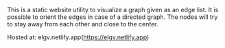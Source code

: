 This is a static website utility to visualize a graph given as an edge list.
It is possible to orient the edges in case of a directed graph.
The nodes will try to stay away from each other and close to the center.

Hosted at: elgv.netlify.app(https://elgv.netlify.app)
